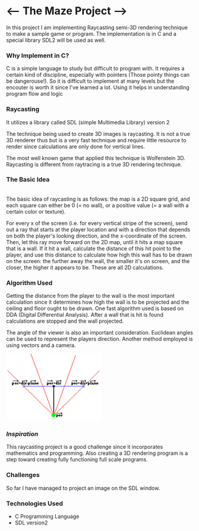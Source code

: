 <h1><-- The Maze Project --></h1>

In this project I am implementing Raycasting semi-3D rendering technique to make a sample game or program.
The implementation is in C and a special library SDL2 will be used as well.

<h3>Why Implement in C?</h3>
C is a simple language to study but difficult to program with. It requires a certain kind of discipline, especially with pointers (Those pointy things can be dangerouse!). So it is difficult to implement at many levels but the encouter is worth it since I've learned a lot. Using it helps in understanding program flow and logic

<h3>Raycasting</h3>
It utilizes a library called SDL (simple Multimedia Library) version 2

The technique being used to create 3D images is raycasting. It is not a true 3D renderer thus but is a very fast technique
and require little resource to render since calculations are only done for vertical lines.

The most well known game that applied this technique is Wolfenstein 3D.
Raycasting is different from raytracing is a true 3D rendering technique.

<b><h3>The Basic Idea </h3></b>
<br>
The basic idea of raycasting is as follows: the map is a 2D square grid, and each square can either be 0 (= no wall), or a positive value (= a wall with a certain color or texture).

For every x of the screen (i.e. for every vertical stripe of the screen), send out a ray that starts at the player location and with a direction that depends on both the player's looking direction, and the x-coordinate of the screen. Then, let this ray move forward on the 2D map, until it hits a map square that is a wall. 
If it hit a wall, calculate the distance of this hit point to the player, and use this distance to calculate how high this wall has to be drawn on the screen: the further away the wall, the smaller it's on screen, and the closer, the higher it appears to be. These are all 2D calculations. 

<h3>Algorithm Used</h3>
Getting the distance from the player to the wall is the most important calculation since it determines how high the wall is to
be projected and the ceiling and floor ought to be drawn. One fast algorithm used is based on DDA (Digital Differential Analysis). After a wall that is hit is found calculations are stopped and the wall projected.

The angle of the viewer is also an important consideration. Euclidean angles can be used to represent the players direction. Another method employed is using vectors and a camera.

<img src="landing_page/images/raycastingcamera.gif" alt="Raycasting"></img>

<h3><i>Inspiration</i></h3>
This raycasting project is a good challenge since it incorporates mathematics and programming. Also creating a 3D rendering program is a step toward creating fully functioning full scale programs.

<h3>Challenges</h3>
So far I have managed to project an image on the SDL window.

<h3> Technologies Used</h3>
<ul>
<li>C Programming Language</li>
<li>SDL version2</li>
</ul>

